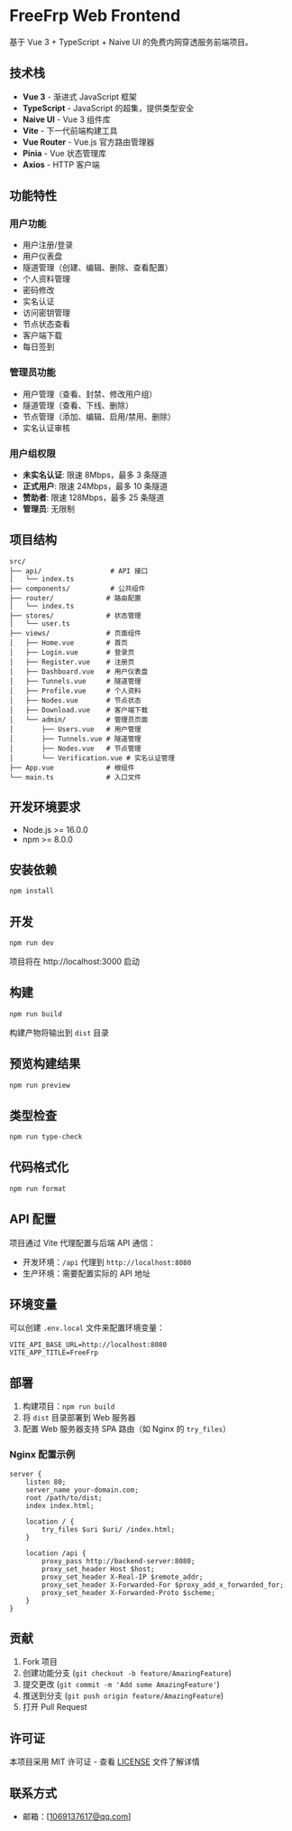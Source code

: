 # FreeFrp Web Frontend

基于 Vue 3 + TypeScript + Naive UI 的免费内网穿透服务前端项目。

## 技术栈

- **Vue 3** - 渐进式 JavaScript 框架
- **TypeScript** - JavaScript 的超集，提供类型安全
- **Naive UI** - Vue 3 组件库
- **Vite** - 下一代前端构建工具
- **Vue Router** - Vue.js 官方路由管理器
- **Pinia** - Vue 状态管理库
- **Axios** - HTTP 客户端

## 功能特性

### 用户功能
- 用户注册/登录
- 用户仪表盘
- 隧道管理（创建、编辑、删除、查看配置）
- 个人资料管理
- 密码修改
- 实名认证
- 访问密钥管理
- 节点状态查看
- 客户端下载
- 每日签到

### 管理员功能
- 用户管理（查看、封禁、修改用户组）
- 隧道管理（查看、下线、删除）
- 节点管理（添加、编辑、启用/禁用、删除）
- 实名认证审核

### 用户组权限
- **未实名认证**: 限速 8Mbps，最多 3 条隧道
- **正式用户**: 限速 24Mbps，最多 10 条隧道
- **赞助者**: 限速 128Mbps，最多 25 条隧道
- **管理员**: 无限制

## 项目结构

```
src/
├── api/                 # API 接口
│   └── index.ts
├── components/          # 公共组件
├── router/             # 路由配置
│   └── index.ts
├── stores/             # 状态管理
│   └── user.ts
├── views/              # 页面组件
│   ├── Home.vue        # 首页
│   ├── Login.vue       # 登录页
│   ├── Register.vue    # 注册页
│   ├── Dashboard.vue   # 用户仪表盘
│   ├── Tunnels.vue     # 隧道管理
│   ├── Profile.vue     # 个人资料
│   ├── Nodes.vue       # 节点状态
│   ├── Download.vue    # 客户端下载
│   └── admin/          # 管理员页面
│       ├── Users.vue   # 用户管理
│       ├── Tunnels.vue # 隧道管理
│       ├── Nodes.vue   # 节点管理
│       └── Verification.vue # 实名认证管理
├── App.vue             # 根组件
└── main.ts             # 入口文件
```

## 开发环境要求

- Node.js >= 16.0.0
- npm >= 8.0.0

## 安装依赖

```bash
npm install
```

## 开发

```bash
npm run dev
```

项目将在 http://localhost:3000 启动

## 构建

```bash
npm run build
```

构建产物将输出到 `dist` 目录

## 预览构建结果

```bash
npm run preview
```

## 类型检查

```bash
npm run type-check
```

## 代码格式化

```bash
npm run format
```

## API 配置

项目通过 Vite 代理配置与后端 API 通信：

- 开发环境：`/api` 代理到 `http://localhost:8080`
- 生产环境：需要配置实际的 API 地址

## 环境变量

可以创建 `.env.local` 文件来配置环境变量：

```env
VITE_API_BASE_URL=http://localhost:8080
VITE_APP_TITLE=FreeFrp
```

## 部署

1. 构建项目：`npm run build`
2. 将 `dist` 目录部署到 Web 服务器
3. 配置 Web 服务器支持 SPA 路由（如 Nginx 的 `try_files`）

### Nginx 配置示例

```nginx
server {
    listen 80;
    server_name your-domain.com;
    root /path/to/dist;
    index index.html;
    
    location / {
        try_files $uri $uri/ /index.html;
    }
    
    location /api {
        proxy_pass http://backend-server:8080;
        proxy_set_header Host $host;
        proxy_set_header X-Real-IP $remote_addr;
        proxy_set_header X-Forwarded-For $proxy_add_x_forwarded_for;
        proxy_set_header X-Forwarded-Proto $scheme;
    }
}
```

## 贡献

1. Fork 项目
2. 创建功能分支 (`git checkout -b feature/AmazingFeature`)
3. 提交更改 (`git commit -m 'Add some AmazingFeature'`)
4. 推送到分支 (`git push origin feature/AmazingFeature`)
5. 打开 Pull Request

## 许可证

本项目采用 MIT 许可证 - 查看 [LICENSE](LICENSE) 文件了解详情

## 联系方式
- 邮箱：[1069137617@qq.com]
